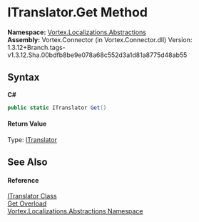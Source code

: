 # ITranslator.Get Method 
 

**Namespace:**&nbsp;<a href="N_Vortex_Localizations_Abstractions.md">Vortex.Localizations.Abstractions</a><br />**Assembly:**&nbsp;Vortex.Connector (in Vortex.Connector.dll) Version: 1.3.12+Branch.tags-v1.3.12.Sha.00bdfb8be9e078a68c552d3a1d81a8775d48ab55

## Syntax

**C#**<br />
``` C#
public static ITranslator Get()
```


#### Return Value
Type: <a href="T_Vortex_Localizations_Abstractions_ITranslator.md">ITranslator</a>

## See Also


#### Reference
<a href="T_Vortex_Localizations_Abstractions_ITranslator.md">ITranslator Class</a><br /><a href="Overload_Vortex_Localizations_Abstractions_ITranslator_Get.md">Get Overload</a><br /><a href="N_Vortex_Localizations_Abstractions.md">Vortex.Localizations.Abstractions Namespace</a><br />